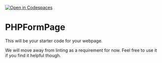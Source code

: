 [![Open in Codespaces](https://classroom.github.com/assets/launch-codespace-f4981d0f882b2a3f0472912d15f9806d57e124e0fc890972558857b51b24a6f9.svg)](https://classroom.github.com/open-in-codespaces?assignment_repo_id=10294224)
# PHPFormPage

This will be your starter code for your webpage.

We will move away from linting as a requirement for now.  Feel free to use it if you find it helpful though.

